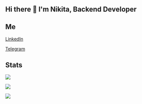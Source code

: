 ## Hi there 👋 I'm Nikita, Backend Developer

## Me

[LinkedIn](www.linkedin.com/in/nikita-profatilov-4379b6276)

[Telegram](https://t.me/woodmanbtw)


## Stats

![](http://github-profile-summary-cards.vercel.app/api/cards/profile-details?username=WooDMaNbtw&theme=tokyonight)

![](http://github-profile-summary-cards.vercel.app/api/cards/stats?username=WooDMaNbtw&theme=tokyonight)

![](http://github-profile-summary-cards.vercel.app/api/cards/repos-per-language?username=WooDMaNbtw&theme=tokyonight)


<!--
**WooDMaNbtw/WooDMaNbtw** is a ✨ _special_ ✨ repository because its `README.md` (this file) appears on your GitHub profile.

Here are some ideas to get you started:

- 🔭 I’m currently working on ...
- 🌱 I’m currently learning ...
- 👯 I’m looking to collaborate on ...
- 🤔 I’m looking for help with ...
- 💬 Ask me about ...
- 📫 How to reach me: ...
- 😄 Pronouns: ...
- ⚡ Fun fact: ...
-->
